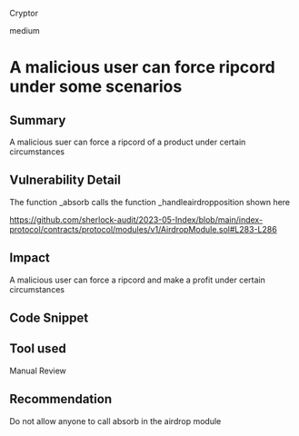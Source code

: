 Cryptor

medium

# A malicious user can force ripcord under some scenarios

## Summary

A malicious suer can force a ripcord of a product under certain circumstances

## Vulnerability Detail
The function _absorb calls the function _handleairdropposition shown here 

https://github.com/sherlock-audit/2023-05-Index/blob/main/index-protocol/contracts/protocol/modules/v1/AirdropModule.sol#L283-L286

## Impact
A malicious user can force a ripcord and make a profit under certain circumstances

## Code Snippet

## Tool used

Manual Review

## Recommendation

Do not allow anyone to call absorb in the airdrop module 